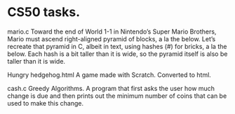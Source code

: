 # CS50 tasks.

mario.c
Toward the end of World 1-1 in Nintendo’s Super Mario Brothers, Mario must ascend right-aligned pyramid of blocks, a la the below.
Let’s recreate that pyramid in C, albeit in text, using hashes (#) for bricks, a la the below. 
Each hash is a bit taller than it is wide, so the pyramid itself is also be taller than it is wide.

Hungry hedgehog.html
A game made with Scratch. Converted to html.

cash.c
Greedy Algorithms.
A program that first asks the user how much change is due and then prints out the minimum number of coins that can be used to make this change.
